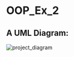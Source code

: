 # OOP_Ex_2   
## A UML Diagram:   

![project_diagram](https://user-images.githubusercontent.com/118724971/211522147-8fd58dde-8589-4b13-a178-d5612d56f049.png)
